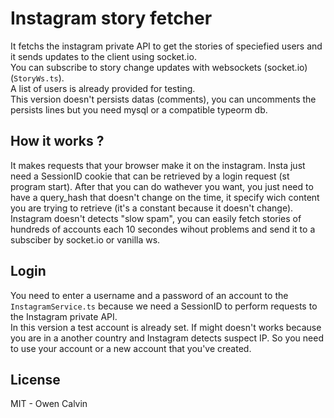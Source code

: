# Instagram story fetcher
It fetchs the instagram private API to get the stories of speciefied users and it sends updates to the client using socket.io.   
You can subscribe to story change updates with websockets (socket.io) (`StoryWs.ts`).  
A list of users is already provided for testing.  
This version doesn't persists datas (comments), you can uncomments the persists lines but you need mysql or a compatible typeorm db.

## How it works ?
It makes requests that your browser make it on the instagram. Insta just need a SessionID cookie that can be retrieved by a login request (st program start). After that you can do wathever you want, you just need to have a query_hash that doesn't change on the time, it specify wich content you are trying to retrieve (it's a constant because it doesn't change). Instagram doesn't detects "slow spam", you can easily fetch stories of hundreds of accounts each 10 secondes wihout problems and send it to a subsciber by socket.io or vanilla ws.

## Login
You need to enter a username and a password of an account to the `InstagramService.ts` because we need a SessionID to perform requests to the Instagram private API.  
In this version a test account is already set. If might doesn't works because you are in a another country and Instagram detects suspect IP. So you need to use your account or a new account that you've created.

## License
MIT - Owen Calvin
